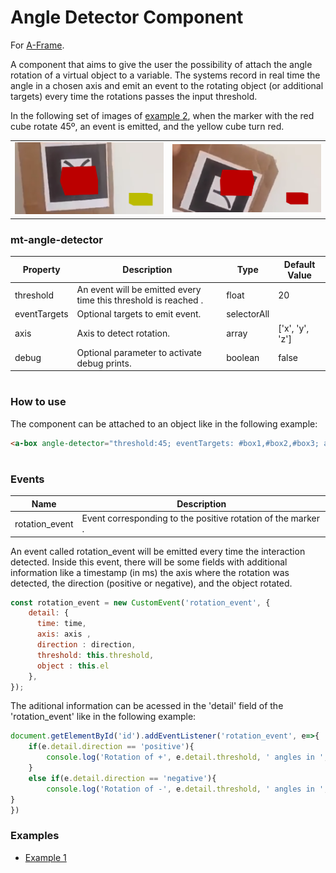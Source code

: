 # Angle Detector Component
For [A-Frame](https://aframe.io).

A component that aims to give the user the possibility of attach the angle rotation of a virtual object to a variable. The systems record in real time the angle in a chosen axis and emit an event to the rotating object (or additional targets) every time the rotations passes the input threshold.

In the following set of images of [example 2](examples/example2.html), when the marker with the red cube rotate 45º, an event is emitted, and the yellow cube turn red.

|||
|------------|-------------|
| ![](images/rotate1.PNG) | ![](images/rotate2.PNG)  | 



### mt-angle-detector
| Property | Description | Type | Default Value |
| -------- | ----------------- | ---- |------------- |
| threshold | An event will be emitted every time this threshold is reached . | float | 20    |
| eventTargets | Optional targets to emit event. | selectorAll |  |
| axis | Axis to detect rotation. | array | ['x', 'y', 'z'] |
| debug | Optional parameter to activate debug prints. | boolean  |false |

#
### How to use
The component can be attached to an object like in the following example:
```html
<a-box angle-detector="threshold:45; eventTargets: #box1,#box2,#box3; axis:y; debug: True" ></a-box>
```

#
### Events

| Name | Description |
| -------- | ----------------- |
| rotation_event| Event corresponding to the positive rotation of the marker . |

An event called rotation_event will be emitted every time the interaction detected. Inside this event, there will be some fields with additional information like a timestamp (in ms) the axis where the rotation was detected, the direction (positive or negative), and the object rotated.
```js
const rotation_event = new CustomEvent('rotation_event', {
    detail: {
      time: time,
      axis: axis ,
      direction : direction,
      threshold: this.threshold,
      object : this.el
    },
});
```

The aditional information can be acessed in the 'detail' field of the 'rotation_event' like in the following example:
```js
document.getElementById('id').addEventListener('rotation_event', e=>{
    if(e.detail.direction == 'positive'){
        console.log('Rotation of +', e.detail.threshold, ' angles in ', e.detail.axis, ' axis.')
    }   
    else if(e.detail.direction == 'negative'){
        console.log('Rotation of -', e.detail.threshold, ' angles in ', e.detail.axis, ' axis.')    
}
})
```



### Examples

* [Example 1](examples/example1.html)